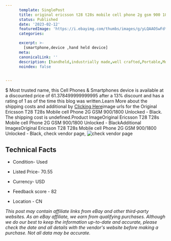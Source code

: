 ```yaml
---
      template: SinglePost
      title: original ericsson t28 t28s mobile cell phone 2g gsm 900 1800 unlocked black
      status: Published
      date: '2023-02-12'
      featuredImage: 'https://i.ebayimg.com/thumbs/images/g/yLQAAOSwFdtXxZKL/s-l225.jpg'
      categories: 

      excerpt: >-
        [smartphone,device ,hand held device]
      meta:
      canonicalLink: ''
      description: [handheld,industrially made,well crafted,Portable,Mobile,Compact,Convenient,Lightweight,Maneuverable,Man-portable,Miniature,Carriable,Hand-held,Light,Holdable,Transportable,Mobile device,Pocket-sized,On-the-go,Wireless,Cordless,Compact size,Convenient size, smartphone,device ,hand held device]
      noindex: false

        
---
```

$
    Most trusted name, this Cell Phones & Smartphones device is available at a discounted price of 61.378499999999995 after a 13% discount and has a rating of 1 as of the time this blog was written.Learn More about the shipping costs and additional by [Clicking Here](https://www.ebay.com/itm/175212972000?hash=item28cb81c7e0%3Ag%3AyLQAAOSwFdtXxZKL&mkevt=1&mkcid=1&mkrid=711-53200-19255-0&campid=%253CePNCampaignId%253E&customid=%253CreferenceId%253E&toolid=10049)image urls for the Original Ericsson T28 T28s Mobile cell Phone 2G GSM 900/1800 Unlocked - Black. The shipping cost is undefined.Product ImageOriginal Ericsson T28 T28s Mobile cell Phone 2G GSM 900/1800 Unlocked - BlackAdditional ImagesOriginal Ericsson T28 T28s Mobile cell Phone 2G GSM 900/1800 Unlocked - Black, check vendor page, ![check vendor page](https://origin-galleryplus.ebayimg.com/ws/web/175212972000_2_0_1/225x225.jpg,https://origin-galleryplus.ebayimg.com/ws/web/175212972000_3_0_1/225x225.jpg,https://origin-galleryplus.ebayimg.com/ws/web/175212972000_4_0_1/225x225.jpg,https://origin-galleryplus.ebayimg.com/ws/web/175212972000_5_0_1/225x225.jpg,https://origin-galleryplus.ebayimg.com/ws/web/175212972000_6_0_1/225x225.jpg,https://origin-galleryplus.ebayimg.com/ws/web/175212972000_7_0_1/225x225.jpg,https://origin-galleryplus.ebayimg.com/ws/web/175212972000_8_0_1/225x225.jpg)
    
    

 ## Technical Facts 



     
      

 - Condition- Used 


      

 - Listed Price- 70.55 


      

 - Currency- USD 


      

 - Feedback score - 82 


      

 - Location - CN 


      
      

 *_This post may contain affiliate links from eBay and other third-party websites. As an eBay affiliate, we earn from qualifying purchases. Although we do our best to keep the information up-to-date and accurate, please check the date and all details with the vendor's website before making a purchase. Not all data may be accurate._*



    
    
    
    
    